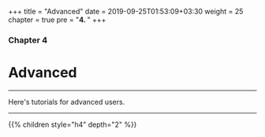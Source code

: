 +++
title = "Advanced"
date = 2019-09-25T01:53:09+03:30
weight = 25
chapter = true
pre = "<b>4. </b>"
+++

### Chapter 4
# **Advanced**
___
Here's tutorials for advanced users.
___

{{% children style="h4" depth="2" %}}